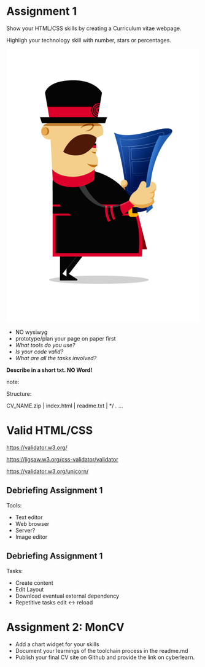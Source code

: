 # Assignment 1

Show your HTML/CSS skills by creating a Curriculum vitae webpage.

Highligh your technology skill with number, stars or percentages.

![](images/yeoman-plan.png)
<!-- .element: class="w-30 float-right" style="transform: scaleX(-1);" -->

- NO wysiwyg
- prototype/plan your page on paper first
- *What tools do you use?*
- *Is your code valid?*
- *What are all the tasks involved?*

<!-- .element: class="small" -->

**Describe in a short txt. NO Word!**

note:

Structure:

CV_NAME.zip
| index.html
| readme.txt
| */ *.* ...




# Valid HTML/CSS

https://validator.w3.org/

https://jigsaw.w3.org/css-validator/validator

https://validator.w3.org/unicorn/



## Debriefing Assignment 1

Tools:

* Text editor
* Web browser
* Server?
* Image editor



## Debriefing Assignment 1

Tasks:

* Create content
* Edit Layout
* Download eventual external dependency
* Repetitive tasks edit <-> reload




# Assignment 2: MonCV

- Add a chart widget for your skills
- Document your learnings of the toolchain process in the readme.md
- Publish your final CV site on Github and provide the link on cyberlearn.
